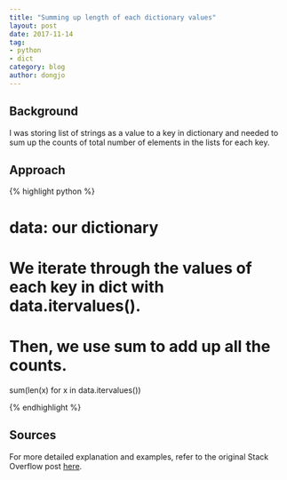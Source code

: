 ```yaml
---
title: "Summing up length of each dictionary values"
layout: post
date: 2017-11-14
tag:
- python
- dict
category: blog
author: dongjo
---
```


## Background

I was storing list of strings as a value to a key in dictionary and needed to sum up the counts of total number of elements in the lists for each key. 

## Approach

{% highlight python %}

# data: our dictionary
# We iterate through the values of each key in dict with data.itervalues().
# Then, we use sum to add up all the counts.

sum(len(x) for x in data.itervalues())

{% endhighlight %}

## Sources
For more detailed explanation and examples, refer to the original Stack Overflow post <a href="https://stackoverflow.com/questions/16864941/python-count-items-in-dict-value-that-is-a-list" target="_blank">here</a>.